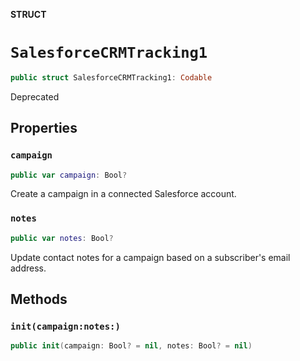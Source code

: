 **STRUCT**

# `SalesforceCRMTracking1`

```swift
public struct SalesforceCRMTracking1: Codable
```

Deprecated

## Properties
### `campaign`

```swift
public var campaign: Bool?
```

Create a campaign in a connected Salesforce account.

### `notes`

```swift
public var notes: Bool?
```

Update contact notes for a campaign based on a subscriber&#x27;s email address.

## Methods
### `init(campaign:notes:)`

```swift
public init(campaign: Bool? = nil, notes: Bool? = nil)
```
